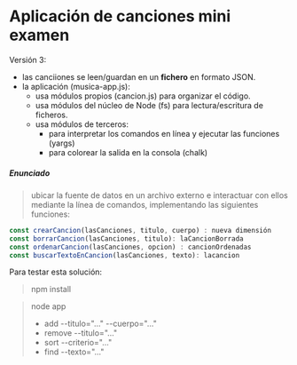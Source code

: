 # Aplicación de canciones mini examen

Versión 3: 
 + las canciiones se leen/guardan en un **fichero** en formato JSON.
 + la aplicación (musica-app.js):
   + usa módulos propios (cancion.js) para organizar el código.
   + usa módulos del núcleo de Node (fs) para lectura/escritura de ficheros.
   + usa módulos de terceros:
     + para interpretar los comandos en línea y ejecutar las funciones (yargs)
     + para colorear la salida en la consola (chalk)

##### Enunciado
> ubicar la fuente de datos en un archivo externo e interactuar con ellos mediante la línea de comandos, implementando las siguientes funciones:

````javascript
const crearCancion(lasCanciones, titulo, cuerpo) : nueva dimensión
const borrarCancion(lasCanciones, titulo): laCancionBorrada
const ordenarCancion(lasCanciones, opcion) : cancionOrdenadas
const buscarTextoEnCancion(lasCanciones, texto): lacancion
````

Para testar esta solución:
>npm install

>node app
>+ add --titulo="..." --cuerpo="..."
>+ remove --titulo="..."
>+ sort --criterio="..."
>+ find --texto="..."